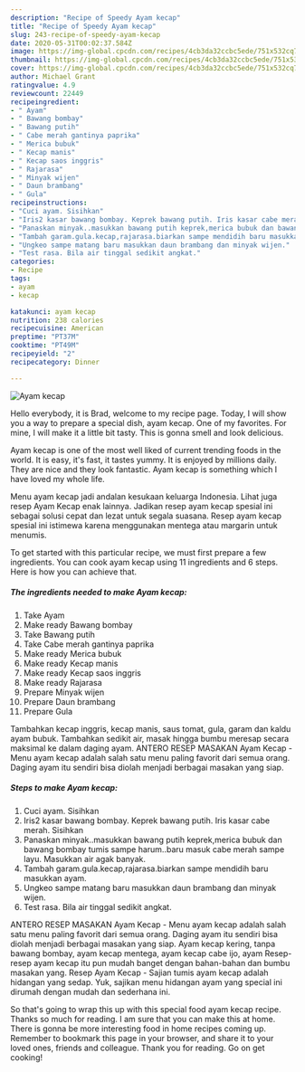 ```yaml
---
description: "Recipe of Speedy Ayam kecap"
title: "Recipe of Speedy Ayam kecap"
slug: 243-recipe-of-speedy-ayam-kecap
date: 2020-05-31T00:02:37.584Z
image: https://img-global.cpcdn.com/recipes/4cb3da32ccbc5ede/751x532cq70/ayam-kecap-foto-resep-utama.jpg
thumbnail: https://img-global.cpcdn.com/recipes/4cb3da32ccbc5ede/751x532cq70/ayam-kecap-foto-resep-utama.jpg
cover: https://img-global.cpcdn.com/recipes/4cb3da32ccbc5ede/751x532cq70/ayam-kecap-foto-resep-utama.jpg
author: Michael Grant
ratingvalue: 4.9
reviewcount: 22449
recipeingredient:
- " Ayam"
- " Bawang bombay"
- " Bawang putih"
- " Cabe merah gantinya paprika"
- " Merica bubuk"
- " Kecap manis"
- " Kecap saos inggris"
- " Rajarasa"
- " Minyak wijen"
- " Daun brambang"
- " Gula"
recipeinstructions:
- "Cuci ayam. Sisihkan"
- "Iris2 kasar bawang bombay. Keprek bawang putih. Iris kasar cabe merah. Sisihkan"
- "Panaskan minyak..masukkan bawang putih keprek,merica bubuk dan bawang bombay tumis sampe harum..baru masuk cabe merah sampe layu. Masukkan air agak banyak."
- "Tambah garam.gula.kecap,rajarasa.biarkan sampe mendidih baru masukkan ayam."
- "Ungkeo sampe matang baru masukkan daun brambang dan minyak wijen."
- "Test rasa. Bila air tinggal sedikit angkat."
categories:
- Recipe
tags:
- ayam
- kecap

katakunci: ayam kecap 
nutrition: 238 calories
recipecuisine: American
preptime: "PT37M"
cooktime: "PT49M"
recipeyield: "2"
recipecategory: Dinner

---
```



![Ayam kecap](https://img-global.cpcdn.com/recipes/4cb3da32ccbc5ede/751x532cq70/ayam-kecap-foto-resep-utama.jpg)

Hello everybody, it is Brad, welcome to my recipe page. Today, I will show you a way to prepare a special dish, ayam kecap. One of my favorites. For mine, I will make it a little bit tasty. This is gonna smell and look delicious.

Ayam kecap is one of the most well liked of current trending foods in the world. It is easy, it's fast, it tastes yummy. It is enjoyed by millions daily. They are nice and they look fantastic. Ayam kecap is something which I have loved my whole life.

Menu ayam kecap jadi andalan kesukaan keluarga Indonesia. Lihat juga resep Ayam Kecap enak lainnya. Jadikan resep ayam kecap spesial ini sebagai solusi cepat dan lezat untuk segala suasana. Resep ayam kecap spesial ini istimewa karena menggunakan mentega atau margarin untuk menumis.


To get started with this particular recipe, we must first prepare a few ingredients. You can cook ayam kecap using 11 ingredients and 6 steps. Here is how you can achieve that.

<!--inarticleads1-->

##### The ingredients needed to make Ayam kecap:

1. Take  Ayam
1. Make ready  Bawang bombay
1. Take  Bawang putih
1. Take  Cabe merah gantinya paprika
1. Make ready  Merica bubuk
1. Make ready  Kecap manis
1. Make ready  Kecap saos inggris
1. Make ready  Rajarasa
1. Prepare  Minyak wijen
1. Prepare  Daun brambang
1. Prepare  Gula


Tambahkan kecap inggris, kecap manis, saus tomat, gula, garam dan kaldu ayam bubuk. Tambahkan sedikit air, masak hingga bumbu meresap secara maksimal ke dalam daging ayam. ANTERO RESEP MASAKAN Ayam Kecap - Menu ayam kecap adalah salah satu menu paling favorit dari semua orang. Daging ayam itu sendiri bisa diolah menjadi berbagai masakan yang siap. 

<!--inarticleads2-->

##### Steps to make Ayam kecap:

1. Cuci ayam. Sisihkan
1. Iris2 kasar bawang bombay. Keprek bawang putih. Iris kasar cabe merah. Sisihkan
1. Panaskan minyak..masukkan bawang putih keprek,merica bubuk dan bawang bombay tumis sampe harum..baru masuk cabe merah sampe layu. Masukkan air agak banyak.
1. Tambah garam.gula.kecap,rajarasa.biarkan sampe mendidih baru masukkan ayam.
1. Ungkeo sampe matang baru masukkan daun brambang dan minyak wijen.
1. Test rasa. Bila air tinggal sedikit angkat.


ANTERO RESEP MASAKAN Ayam Kecap - Menu ayam kecap adalah salah satu menu paling favorit dari semua orang. Daging ayam itu sendiri bisa diolah menjadi berbagai masakan yang siap. Ayam kecap kering, tanpa bawang bombay, ayam kecap mentega, ayam kecap cabe ijo, ayam Resep-resep ayam kecap itu pun mudah banget dengan bahan-bahan dan bumbu masakan yang. Resep Ayam Kecap - Sajian tumis ayam kecap adalah hidangan yang sedap. Yuk, sajikan menu hidangan ayam yang special ini dirumah dengan mudah dan sederhana ini. 

So that's going to wrap this up with this special food ayam kecap recipe. Thanks so much for reading. I am sure that you can make this at home. There is gonna be more interesting food in home recipes coming up. Remember to bookmark this page in your browser, and share it to your loved ones, friends and colleague. Thank you for reading. Go on get cooking!
